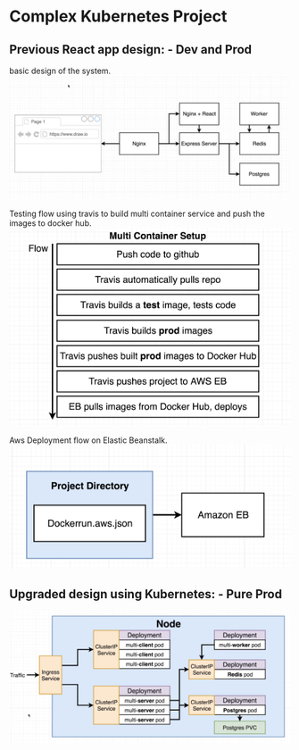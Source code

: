 # **Complex Kubernetes Project**


Previous React app design: - Dev and Prod
-
basic design of the system.
![base design](./images/base-docker-design.png?raw=true "Base design")

Testing flow using travis to build multi container service and push the images to docker hub.
![CI-CD flow design](./images/container-depolyment.png?raw=true "CI-CD flow")

Aws Deployment flow on Elastic Beanstalk.
![aws deployment flow](./images/deployment-aws.png "aws deployment flow")

Upgraded design using Kubernetes: - Pure Prod
--
![K8s design](./images/kubernetes-design.png?raw=true "K8s design")
